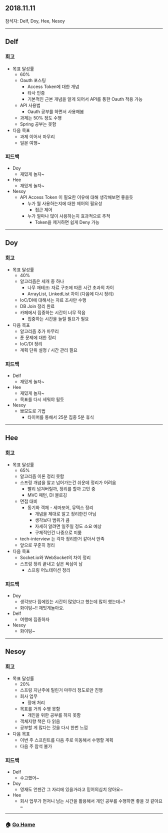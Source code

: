 ## 2018.11.11
참석자: Delf, Doy, Hee, Nesoy

---

## Delf
### 회고
- 목표 달성률
    - 60%
    - Oauth 포스팅 
        - Access Token에 대한 개념
        - 타사 인증
        - 기본적인 근본 개념을 알게 되어서 API를 통한 Oauth 적용 가능 
    - API 사용법
        - Oauth 공부를 하면서 사용해봄
    - 과제는 50% 정도 수행 
    - Spring 공부는 못함 
- 다음 목표
    - 과제 이어서 마무리 
    - 일본 여행~
### 피드백
- Doy
    - 재밌게 놀자~ 
- Hee
    - 재밌게 놀자~ 
- Nesoy
    - API Access Token 이 필요한 이유에 대해 생각해보면 좋을듯 
        - 누가 뭘 사용하는지에 대한 제어의 필요성
            - 접근 제어 
        - 누가 얼마나 많이 사용하는지 효과적으로 추적
            - Token을 제거하면 쉽게 Deny 가능 

---

## Doy
### 회고
- 목표 달성률
    - 40% 
    - 알고리즘은 세개 중 하나 
        - 나무 재테크: 자료 구조에 따른 시간 초과의 차이
        - ArrayList, LinkedList 차이 (다음에 다시 정리)
    - IoC/DI에 대해서는 자료 조사만 수행 
    - DB Join 정리 완료 
    - 카페에서 집중하는 시간이 너무 적음
        - 집중하는 시간을 늘릴 필요가 필요 
- 다음 목표
    - 알고리즘 추가 마무리
    - 푼 문제에 대한 정리 
    - IoC/DI 정리 
    - 계획 단위 설정 / 시간 관리 필요 
### 피드백
- Delf
    - 재밌게 놀자~ 
- Hee
    - 재밌게 놀자~ 
    - 목표를 다시 세워야 될듯 
- Nesoy
    - 뽀모도로 기법 
        - 타이머를 통해서 25분 집중 5분 휴식

---

## Hee
### 회고
- 목표 달성률
    - 65%
    - 알고리즘 이론 정리 못함
    - 스프링 개념을 알고 넘어가는건 쉬운데 정리가 어려움
        - 빨리 넘겨버릴까, 정리를 할까 고민 중
        - MVC 패턴, DI 블로깅
    - 면접 대비
        - 동기화 객체 - 세마포어, 뮤텍스 정리
            - 개념을 제대로 알고 정리한건 아님
            - 생각보다 범위가 큼
            - 자세히 알려면 일주일 정도 소요 예상
            - 구체적인건 나중으로 미룸
    - tech-interview 는 각자 정리한거 같아서 만족
    - 앞으로 꾸준히 정리
- 다음 목표
    - Socket.io와 WebSocket의 차이 정리
    - 스프링 정리 끝내고 싶은 욕심이 남
        - 스프링 어노테이션 정리
### 피드백
- Doy
    - 생각보다 집에있는 시간이 많았다고 했는데 많이 했는데~?
    - 화이팅~!! 재밋게놀아요.
- Delf
    - 여행에 집중하자
- Nesoy
    - 화이팅~

---

## Nesoy
### 회고
- 목표 달성률
    - 20%
    - 스프링 지난주에 밀린거 마무리 정도로만 진행 
    - 회사 업무
        - 장애 처리
    - 목표를 거의 수행 못함
        - 개인을 위한 공부를 하지 못함
    - 객체지향 책은 다 읽음 
    - 공부할 게 많다는 것을 다시 한번 느낌 
- 다음 목표
    - 이번 주 스프린트를 다음 주로 이동해서 수행할 계획
    - 다음 주 참석 불가 
### 피드백
- Delf
    - 수고했어~ 
- Doy
    - 영재도 언젠간 그 자리에 있을거라고 믿어의심치 않아요~
- Hee
    - 회사 업무가 먼저니 남는 시간을 활용해서 개인 공부를 수행하면 좋을 것 같아요~

---

### :house: [Go Home](https://github.com/WeareSoft/WWL)
